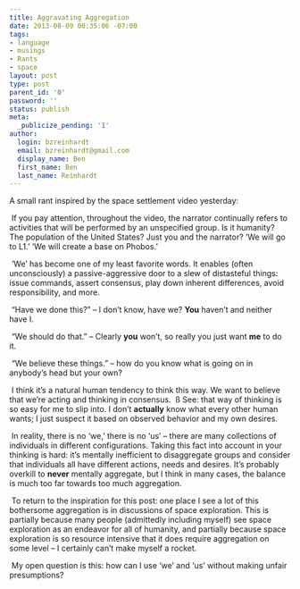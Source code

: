```yaml
---
title: Aggravating Aggregation
date: 2013-08-09 00:35:06 -07:00
tags:
- language
- musings
- Rants
- space
layout: post
type: post
parent_id: '0'
password: ''
status: publish
meta:
  _publicize_pending: '1'
author:
  login: bzreinhardt
  email: bzreinhardt@gmail.com
  display_name: Ben
  first_name: Ben
  last_name: Reinhardt
---
```


<p>A small rant inspired by the space settlement video yesterday:</p>
<p> If you pay attention, throughout the video, the narrator continually refers to activities that will be performed by an unspecified group. Is it humanity? The population of the United States? Just you and the narrator? ‘We will go to L1.’ ‘We will create a base on Phobos.’</p>
<p> ‘We’ has become one of my least favorite words. It enables (often unconsciously) a passive-aggressive door to a slew of distasteful things: issue commands, assert consensus, play down inherent differences, avoid responsibility, and more.</p>
<p> “Have we done this?” – I don’t know, have we? <b>You</b> haven’t and neither have I.</p>
<p> “We should do that.” – Clearly <b>you</b> won’t, so really you just want <b>me</b> to do it.</p>
<p> “We believe these things.” – how do you know what is going on in anybody’s head but your own?</p>
<p> I think it’s a natural human tendency to think this way. We want to believe that we’re acting and thinking in consensus.  ß See: that way of thinking is so easy for me to slip into. I don’t <b>actually</b> know what every other human wants; I just suspect it based on observed behavior and my own desires. </p>
<p> In reality, there is no ‘we,’ there is no ‘us’ – there are many collections of individuals in different configurations. Taking this fact into account in your thinking is hard: it’s mentally inefficient to disaggregate groups and consider that individuals all have different actions, needs and desires. It’s probably overkill to <b>never</b> mentally aggregate, but I think in many cases, the balance is much too far towards too much aggregation.</p>
<p> To return to the inspiration for this post: one place I see a lot of this bothersome aggregation is in discussions of space exploration. This is partially because many people (admittedly including myself) see space exploration as an endeavor for all of humanity, and partially because space exploration is so resource intensive that it does require aggregation on some level – I certainly can’t make myself a rocket.</p>
<p> My open question is this: how can I use ‘we’ and ‘us’ without making unfair presumptions? </p>
